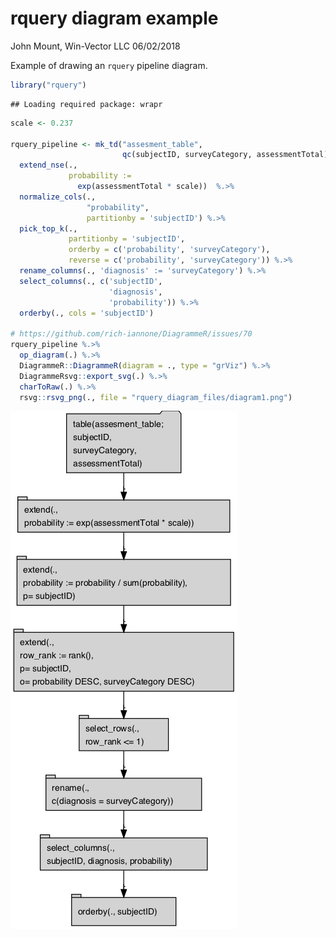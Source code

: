 rquery diagram example
================
John Mount, Win-Vector LLC
06/02/2018

Example of drawing an `rquery` pipeline diagram.

``` r
library("rquery")
```

    ## Loading required package: wrapr

``` r
scale <- 0.237

rquery_pipeline <- mk_td("assesment_table", 
                         qc(subjectID, surveyCategory, assessmentTotal)) %.>%
  extend_nse(.,
             probability :=
               exp(assessmentTotal * scale))  %.>% 
  normalize_cols(.,
                 "probability",
                 partitionby = 'subjectID') %.>%
  pick_top_k(.,
             partitionby = 'subjectID',
             orderby = c('probability', 'surveyCategory'),
             reverse = c('probability', 'surveyCategory')) %.>% 
  rename_columns(., 'diagnosis' := 'surveyCategory') %.>%
  select_columns(., c('subjectID', 
                      'diagnosis', 
                      'probability')) %.>%
  orderby(., cols = 'subjectID')

# https://github.com/rich-iannone/DiagrammeR/issues/70
rquery_pipeline %.>%
  op_diagram(.) %.>% 
  DiagrammeR::DiagrammeR(diagram = ., type = "grViz") %.>% 
  DiagrammeRsvg::export_svg(.) %.>% 
  charToRaw(.) %.>%
  rsvg::rsvg_png(., file = "rquery_diagram_files/diagram1.png")
```

![](rquery_diagram_files/diagram1.png)

